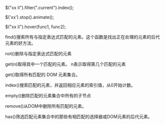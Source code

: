 $("xx li").filter(".current").index();

$('xx').stop().animate();

$("xx li").hover(func1, func2);

find()搜索所有与指定表达式匹配的元素。这个函数是找出正在处理的元素的后代元素的好方法。

not()删除与指定表达式匹配的元素

get(n)取得其中一个匹配的元素。 n表示取得第几个匹配的元素

get()取得所有匹配的 DOM 元素集合。

index()搜索匹配的元素，并返回相应元素的索引值，从0开始计数。

empty()删除匹配的元素集合中所有的子节点

remove()从DOM中删除所有匹配的元素。

has()筛选匹配元素集合中的那些有相匹配的选择器或DOM元素的后代元素。